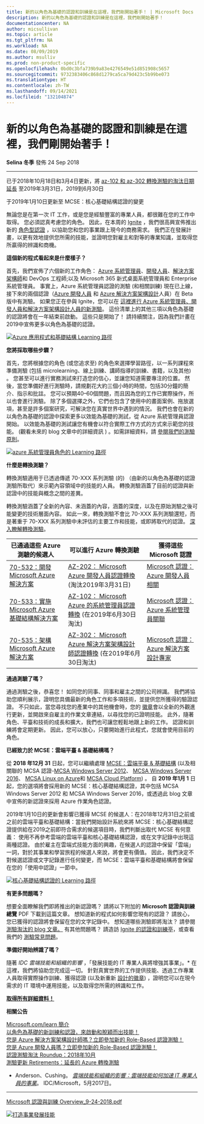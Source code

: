 ```yaml
---
title: 新的以角色為基礎的認證和訓練是在這裡，我們剛開始著手！ | Microsoft Docs
description: 新的以角色為基礎的認證和訓練是在這裡，我們剛開始著手！
documentationcenter: NA
author: micsullivan
ms.topic: article
ms.tgt_pltfrm: NA
ms.workload: NA
ms.date: 08/09/2019
ms.author: msulliv
ms.prod: non-product-specific
ms.openlocfilehash: 0bd0c3bfa739b9a83e4276549e51d851908c5657
ms.sourcegitcommit: 9732383406c868d1279ca5ca79d423c5b99be073
ms.translationtype: HT
ms.contentlocale: zh-TW
ms.lasthandoff: 09/14/2021
ms.locfileid: "132104874"
---
```

# <a name="new-role-based-certification-and-training-is-here-and-were-just-getting-started"></a>新的以角色為基礎的認證和訓練是在這裡，我們剛開始著手！

**Selina 冬季** 發佈 24 Sep 2018

___

已于2018年10月18日和3月4日更新，將 [az-102 和 az-302 轉換測驗的淘汰日期延長](https://www.microsoft.com/en-us/learning/community-blog-post.aspx?BlogId=8&Id=375172) 至2019年3月31日，2019到6月30日

于2019年1月10日更新至 MCSE：核心基礎結構認證的變更

無論您是在第一次 IT 工作，或是您是經驗豐富的專業人員，都很難在您的工作中取得。 您必須認真考慮您的角色。 因此，在本周的 [Ignite](https://www.microsoft.com/ignite) ，我們很高興宣佈推出新的 [角色型認證](https://www.microsoft.com/learning/browse-new-certification.aspx) ，以協助您和您的事業跟上現今的商務需求。 我們正在發展計畫，以更有效地提供您所需的技能，並證明您對雇主和對等的專業知識，並取得您所贏得的辨識和商機。

**這個新的程式看起來是什麼樣子？**

首先，我們宣佈了六個新的工作角色： [Azure 系統管理員](https://www.microsoft.com/learning/azure-administrator.aspx)、[開發人員](https://www.microsoft.com/learning/azure-developer.aspx)、[解決方案架構師](https://www.microsoft.com/learning/azure-solutions-architect.aspx)和 DevOps 工程師;以及 Microsoft 365 新式桌面系統管理員和 Enterprise 系統管理員。 事實上，Azure 系統管理員認證的測驗 (和相關訓練) 現在已上線，接下來的兩個認證（[Azure 開發人員](https://www.microsoft.com/en-us/learning/community-blog-post.aspx?BlogId=8&Id=375155) 和 [Azure 解決方案架構設計](https://www.microsoft.com/en-us/learning/community-blog-post.aspx?BlogId=8&Id=375157)人員）在 Beta 版中有測驗。 如果您正在參與 Ignite，您可以在 [這裡進行 Azure 系統管理員、開發人員和解決方案架構設計人員的新測驗](https://www.microsoft.com/en-us/ignite/experiences)。 這份清單上的其他三項以角色為基礎的認證將會在一年結束前啟動。 這些只是開始了！ 請持續關注，因為我們計畫在2019中宣佈更多以角色為基礎的認證。

[![Azure 應用程式和基礎結構 Learning 路徑](images/azure-apps-and-infrastructure.jpg)](images/azure-apps-and-infrastructure.jpg)

**您將採取哪些步驟？**

首先，您將根據您的角色 (或您追求至) 的角色來選擇學習路徑，以一系列課程來準備測驗 (包括 microlearning、線上訓練、講師指導的訓練、書籍，以及其他) 。 您甚至可以進行實務測試來打造您的信心，並讓您知道需要專注的位置。 然後，當您準備好進行測驗時，請規劃花大約三個小時的時間，包括30分鐘的簡介、指示和批註。 您可以預期40–60個問題，而且因為您的工作已實際操作，所以也會進行測驗。 除了多個選擇之外，它們也包含了使用中的畫面案例、拖放選項，甚至是許多個案研究，可解決您在真實世界中遇到的情況。 我們也會在新的以角色為基礎的認證中探索更多以效能為基礎的測試，從 Azure 系統管理員認證開始。 以效能為基礎的測試讓您有機會以符合實際工作方式的方式來示範您的技能。  (觀看未來的 blog 文章中的詳細資訊 ) 。如需詳細資料，請 [參閱我們的測驗原則](https://www.microsoft.com/learning/certification-exam-policies.aspx)。

[![azure 系統管理員角色的 Learning 路徑](images/learning-path-for-azure-admin-role.png)](images/learning-path-for-azure-admin-role.png)

**什麼是轉換測驗？**

轉換測驗適用于已透過傳遞 70-XXX 系列測驗 (的) （由新的以角色為基礎的認證測驗所取代）來示範內容領域中的技能的人員。 轉換測驗涵蓋了目前的認證與新認證中的技能與概念之間的差異。

轉換測驗涵蓋了全新的內容、未涵蓋的內容，涵蓋的深度，以及在原始測驗之後可能變更的技術層面內容。 如此一來，轉換測驗不會比 70-XXX 系列測驗還短，而是著重于 70-XXX 系列測驗中未評估的主要工作和技能，或即將取代的認證。 [深入瞭解轉換測驗](https://www.microsoft.com/en-us/learning/community-blog-post.aspx?BlogId=8&Id=375172)。

| 已通過這些 Azure 測驗的候選人 | 可以進行 Azure 轉換測驗 | 獲得這些 Microsoft 認證  |
| --- | --- | --- |
| [70-532：開發 Microsoft Azure 解決方案](https://www.microsoft.com/learning/exam-70-532.aspx) | [AZ-202： Microsoft Azure 開發人員認證轉換](https://www.microsoft.com/learning/exam-AZ-202.aspx) (淘汰2019年3月31日)  | [Microsoft 認證： Azure 開發人員相關](https://www.microsoft.com/learning/azure-developer.aspx) |
| [70-533：實施 Microsoft Azure 基礎結構解決方案](https://www.microsoft.com/learning/exam-70-533.aspx) | [AZ-102： Microsoft Azure 的系統管理員認證轉換](https://www.microsoft.com/learning/exam-AZ-102.aspx) (在2019年6月30日淘汰)  | [Microsoft 認證： Azure 系統管理員關聯](https://www.microsoft.com/learning/azure-administrator.aspx) |
| [70-535：架構 Microsoft Azure 解決方案](https://www.microsoft.com/learning/exam-70-535.aspx) | [AZ-302： Microsoft Azure 解決方案架構設計師認證轉換](https://www.microsoft.com/learning/exam-AZ-302.aspx) (在2019年6月30日淘汰)  | [Microsoft 認證：Azure 解決方案設計專家](https://www.microsoft.com/learning/azure-solutions-architect.aspx) |

**通過測驗了嗎？**

通過測驗之後，恭喜您！ 如同您的同事、同事和雇主之間的公司辨識。 我們將協助您順利展示，證明您具備最新的角色工作和多項技術，並提供您所獲得的驗證認證。 不只如此，當您尋找您的產業中的其他機會時，您的 [徽章](https://www.microsoft.com/learning/badges.aspx)會以全新的外觀進行更新，並開啟來自雇主的作業文章連結，以尋找您的已證明技能。 此外，隨著角色、平臺和技術的成長和擴大，我們也可讓您輕鬆地跟上新的工作。 認證和訓練將會定期更新。 因此，您可以放心，只要開始進行此程式，您就會使用目前的角色。

**已經致力於 MCSE：雲端平臺 & 基礎結構嗎？**

從 **2018 年12月 31** 日起，您可以繼續處理 [MCSE：雲端平臺 & 基礎結構](https://www.microsoft.com/learning/mcse-cloud-platform-infrastructure.aspx) (以及相關聯的 MCSA 認證-[MCSA Windows Server 2012](https://www.microsoft.com/learning/mcsa-windows-server-certification.aspx)、 [MCSA Windows Server 2016](https://www.microsoft.com/learning/mcsa-windows-server-2016-certification.aspx)、 [MCSA Linux on Azure](https://www.microsoft.com/learning/mcsa-linux-azure-certification.aspx)和 [MCSA Cloud Platform](https://www.microsoft.com/learning/mcsa-cloud-platform-certification.aspx)) 。 自 **2019 年1月 1** 日起，您的選項將會採用新的 MCSE：核心基礎結構認證，其中包括 MCSA Windows Server 2012 和 MCSA Windows Server 2016，或透過此 blog 文章中宣佈的新認證來採用 Azure 作業角色認證。

2019年1月10日的更新會影響已獲得 MCSE 的候選人：在2018年12月31日之前或之前的雲端平臺和基礎結構：當我們開始設計系統來將 MCSE：核心基礎結構認證提供給在2019之前即符合需求的候選項目時，我們判斷出取代 MCSE 有何意義： 使用不再參考雲端的雲端平臺和核心基礎結構認證，或在文字記錄中出現這兩種認證。 由於雇主在雲端式技能方面的興趣，在候選人的認證中保留「雲端」一詞，對於其事業和學習旅程的候選人來說，將會更有價值。 因此，我們決定不對候選認證或文字記錄進行任何變更，而 MCSE：雲端平臺和基礎結構將會保留在您的「使用中認證」一節中。

[![核心基礎結構認證的 Learning 路徑](images/core-infrastructure-cert-learning-path.jpg)](images/core-infrastructure-cert-learning-path.jpg)

**有更多問題嗎？**

想要全面瞭解我們即將推出的新認證嗎？ 請將以下附加的 **Microsoft 認證與訓練總覽** PDF 下載到這篇文章。 想知道新的程式如何影響您現有的認證？ 請放心，您已獲得的認證將會保留在您的文字記錄中。 想知道哪些測驗即將淘汰？ 請參閱 [測驗淘汰的 blog 文章。](https://www.microsoft.com/en-us/learning/community-blog-post.aspx?BlogId=8&Id=375158) 有其他問題嗎？ 請造訪 [Ignite 的認證和訓練亭](https://www.microsoft.com/en-us/learning/community-blog-post.aspx?BlogId=8&Id=375160)，或查看我們的 [測驗常見問題](https://www.microsoft.com/learning/certification-exam-policies.aspx)。

**準備好開始辨識了嗎？**

隨著 *IDC 雲端技能和組織的影響* ，「發展技能的 IT 專業人員將增強其事業」。* 在這裡，我們將協助您完成這一切。 針對真實世界的工作提供技能、透過工作專業人員取得實際操作訓練、獲得認證 (以及新重新 [設計的徽章](https://www.microsoft.com/learning/badges.aspx)) ，證明您可以在現今需求的 IT 環境中運用技能，以及取得您所需的辨識和工作。

**[取得所有詳細資料！](https://www.microsoft.com/learning/browse-new-certification.aspx)**

**相關公告**

[Microsoft.com/learn 簡介](https://docs.microsoft.com/teamblog/introducing-ms-learn)  
[以角色為基礎的新訓練和認證，來啟動和脫穎而出技能！](https://www.microsoft.com/en-us/learning/community-blog-post.aspx?BlogId=8&Id=375161)  
[您是 Azure 解決方案架構設計師嗎？立即參加新的 Role-Based 認證測驗！](https://www.microsoft.com/en-us/learning/community-blog-post.aspx?BlogId=8&Id=375157)  
[您是 Azure 開發人員嗎？立即參加新的 Role-Based 認證測驗！](https://www.microsoft.com/en-us/learning/community-blog-post.aspx?BlogId=8&Id=375155)  
[認證測驗淘汰 Roundup：2018年10月](https://www.microsoft.com/en-us/learning/community-blog-post.aspx?BlogId=8&Id=375158)  
[測驗更新 Retirements：延長的 Azure 轉換測驗](https://www.microsoft.com/en-us/learning/community-blog-post.aspx?BlogId=8&Id=375172)

* Anderson、Cushing。 *[雲端技能和組織的影響：雲端技能如何加速 IT 專業人員的事業](https://download.microsoft.com/download/C/3/0/C3068200-2F9B-4D8D-BF5D-32E1F7ED669A/IDC_Microsoft_How_Cloud_Skills_Are_Accelerating_IT_Pro_Careers_May_2017.pdf)*。 IDC/Microsoft，5月2017日。


___

[Microsoft 認證與訓練 Overview_9-24-2018.pdf](https://query.prod.cms.rt.microsoft.com/cms/api/am/binary/RE3Njir)

[![打造事業發展技能](images/microsoft-certified-banner.png)](https://www.microsoft.com/learning/azure-training-certification.aspx?WT.icid=mva_bnr_lexawareness_usen_asi_rightrail_oct2017)